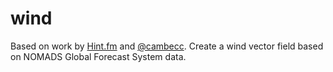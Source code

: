 wind
====
Based on work by [Hint.fm](http://hint.fm/projects/wind/) and [@cambecc](http://earth.nullschool.net/). Create a wind vector field based on NOMADS Global Forecast System data. 
